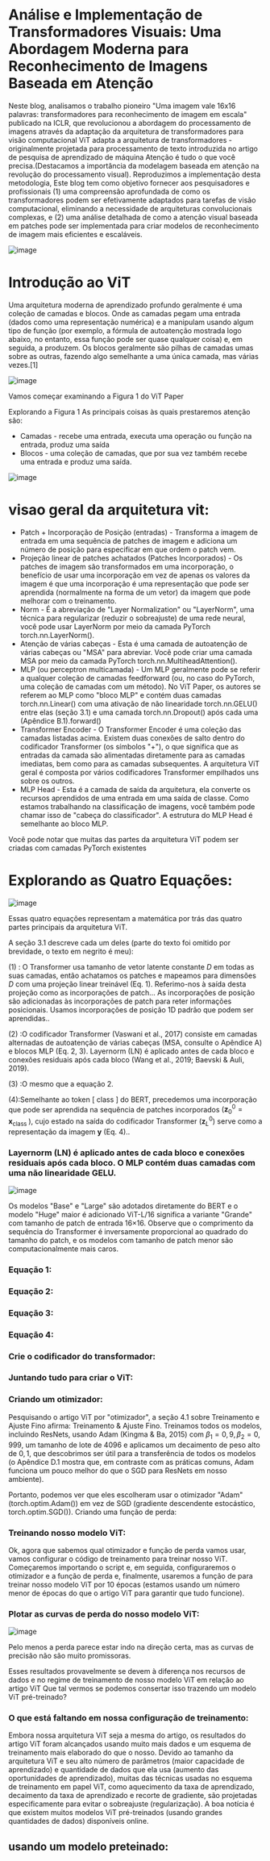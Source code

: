 # Análise e Implementação de Transformadores Visuais: Uma Abordagem Moderna para Reconhecimento de Imagens Baseada em Atenção

Neste blog, analisamos o trabalho pioneiro "Uma imagem vale 16x16 palavras: transformadores para reconhecimento de imagem em escala" publicado na ICLR, que revolucionou a abordagem do processamento de imagens através da adaptação da arquitetura de transformadores para visão computacional ViT adapta a arquitetura de transformadores - originalmente projetada para processamento de texto introduzida no artigo de pesquisa de aprendizado de máquina Atenção é tudo o que você precisa.(Destacamos a importância da modelagem baseada em atenção na revolução do processamento visual).  Reproduzimos a implementação desta metodologia, Este blog tem como objetivo fornecer aos pesquisadores e profissionais (1) uma compreensão aprofundada de como os transformadores podem ser efetivamente adaptados para tarefas de visão computacional, eliminando a necessidade de arquiteturas convolucionais complexas, e (2) uma análise detalhada de como a atenção visual baseada em patches pode ser implementada para criar modelos de reconhecimento de imagem mais eficientes e escaláveis.

![image](https://github.com/user-attachments/assets/f87cb646-8a58-4dd5-b814-b1eee75b0ddc)

# Introdução ao ViT 

Uma arquitetura moderna de aprendizado profundo geralmente é uma coleção de camadas e blocos. Onde as camadas pegam uma entrada (dados como uma representação numérica) e a manipulam usando algum tipo de função (por exemplo, a fórmula de autoatenção mostrada logo abaixo, no entanto, essa função pode ser quase qualquer coisa) e, em seguida, a produzem. Os blocos geralmente são pilhas de camadas umas sobre as outras, fazendo algo semelhante a uma única camada, mas várias vezes.[1]

![image](https://github.com/user-attachments/assets/18ae4852-74da-47c8-bd8e-b734d05cba5d)

Vamos começar examinando a Figura 1 do ViT Paper

Explorando a Figura 1
As principais coisas às quais prestaremos atenção são:

- Camadas - recebe uma entrada, executa uma operação ou função na entrada, produz uma saída
- Blocos  - uma coleção de camadas, que por sua vez também recebe uma entrada e produz uma saída.
  
![image](https://github.com/user-attachments/assets/5223448b-4fe6-4b75-b940-e2367458dfbb)

# visao geral da arquitetura vit: 

- Patch + Incorporação de Posição (entradas) - Transforma a imagem de entrada em uma sequência de patches de imagem e adiciona um número de posição para especificar em que ordem o patch vem.
- Projeção linear de patches achatados (Patches Incorporados) - Os patches de imagem são transformados em uma incorporação, o benefício de usar uma incorporação em vez de apenas os valores da imagem é que uma incorporação é uma representação que pode ser aprendida (normalmente na forma de um vetor) da imagem que pode melhorar com o treinamento.
- Norm - É a abreviação de "Layer Normalization" ou "LayerNorm", uma técnica para regularizar (reduzir o sobreajuste) de uma rede neural, você pode usar LayerNorm por meio da camada PyTorch torch.nn.LayerNorm().
- Atenção de várias cabeças - Esta é uma camada de autoatenção de várias cabeças ou "MSA" para abreviar. Você pode criar uma camada MSA por meio da camada PyTorch torch.nn.MultiheadAttention().
- MLP (ou perceptron multicamada) - Um MLP geralmente pode se referir a qualquer coleção de camadas feedforward (ou, no caso do PyTorch, uma coleção de camadas com um método). No ViT Paper, os autores se referem ao MLP como "bloco MLP" e contém duas camadas torch.nn.Linear() com uma ativação de não linearidade torch.nn.GELU() entre elas (seção 3.1) e uma camada torch.nn.Dropout() após cada uma (Apêndice B.1).forward()
- Transformer Encoder - O Transformer Encoder é uma coleção das camadas listadas acima. Existem duas conexões de salto dentro do codificador Transformer (os símbolos "+"), o que significa que as entradas da camada são alimentadas diretamente para as camadas imediatas, bem como para as camadas subsequentes. A arquitetura ViT geral é composta por vários codificadores Transformer empilhados uns sobre os outros.
- MLP Head - Esta é a camada de saída da arquitetura, ela converte os recursos aprendidos de uma entrada em uma saída de classe. Como estamos trabalhando na classificação de imagens, você também pode chamar isso de "cabeça do classificador". A estrutura do MLP Head é semelhante ao bloco MLP.

Você pode notar que muitas das partes da arquitetura ViT podem ser criadas com camadas PyTorch existentes 

  # Explorando as Quatro Equações:
  ![image](https://github.com/user-attachments/assets/a83ec89e-98be-4953-bd12-f38fe06e7352)

  Essas quatro equações representam a matemática por trás das quatro partes principais da arquitetura ViT.

A seção 3.1 descreve cada um deles (parte do texto foi omitido por brevidade, o texto em negrito é meu):


(1) : O Transformer usa tamanho de vetor latente constante $D$ em todas as suas camadas, então achatamos os patches e mapeamos para dimensões $D$ com uma projeção linear treinável (Eq. 1). Referimo-nos à saída desta projeção como as incorporações de patch... As incorporações de posição são adicionadas às incorporações de patch para reter informações posicionais. Usamos incorporações de posição 1D padrão que podem ser aprendidas..

(2) :O codificador Transformer (Vaswani et al., 2017) consiste em camadas alternadas de autoatenção de várias cabeças (MSA, consulte o Apêndice A) e blocos MLP (Eq. 2, 3). Layernorm (LN) é aplicado antes de cada bloco e conexões residuais após cada bloco (Wang et al., 2019; Baevski & Auli, 2019).

(3) :O mesmo que a equação 2.

(4):Semelhante ao token [ class ] do BERT, precedemos uma incorporação que pode ser aprendida na sequência de patches incorporados $\left(\mathbf{z}_{0}^{0}=\mathbf{x}_{\text {class }}\right)$, cujo estado na saída do codificador Transformer $\left(\mathbf{z}_{L}^{0}\right)$ serve como a representação da imagem $\mathbf{y}$ (Eq. 4)..

### Layernorm (LN) é aplicado antes de cada bloco e conexões residuais após cada bloco. O MLP contém duas camadas com uma não linearidade GELU.
![image](https://github.com/user-attachments/assets/1ac0382a-b603-4835-8a7e-437c3ecf57f4)

Os modelos "Base" e "Large" são adotados diretamente do BERT e o modelo "Huge" maior é adicionado
ViT-L/16 significa a variante "Grande" com tamanho de patch de entrada 16×16. Observe que o comprimento da sequência do Transformer é inversamente proporcional ao quadrado do tamanho do patch, e os modelos com tamanho de patch menor são computacionalmente mais caros.

### Equação 1:

### Equação 2:

### Equação 3:

### Equação 4:

### Crie o codificador do transformador:

### Juntando tudo para criar o ViT:


### Criando um otimizador:

Pesquisando o artigo ViT por "otimizador", a seção 4.1 sobre Treinamento e Ajuste Fino afirma:
Treinamento & Ajuste Fino. Treinamos todos os modelos, incluindo ResNets, usando Adam (Kingma & Ba, 2015) com $\beta_{1}=0,9, \beta_{2}=0,999$, um tamanho de lote de 4096 e aplicamos um decaimento de peso alto de $0,1$, que descobrimos ser útil para a transferência de todos os modelos (o Apêndice D.1 mostra que, em contraste com as práticas comuns, Adam funciona um pouco melhor do que o SGD para ResNets em nosso ambiente).


Portanto, podemos ver que eles escolheram usar o otimizador "Adam" (torch.optim.Adam()) em vez de SGD (gradiente descendente estocástico, torch.optim.SGD()).
Criando uma função de perda:


### Treinando nosso modelo ViT:

Ok, agora que sabemos qual otimizador e função de perda vamos usar, vamos configurar o código de treinamento para treinar nosso ViT.
Começaremos importando o script e, em seguida, configuraremos o otimizador e a função de perda e, finalmente, usaremos a função de para treinar nosso modelo ViT por 10 épocas (estamos usando um número menor de épocas do que o artigo ViT para garantir que tudo funcione).

### Plotar as curvas de perda do nosso modelo ViT:

![image](https://github.com/user-attachments/assets/0470e29e-8c80-4765-af7d-2b3c7ab160d3)

Pelo menos a perda parece estar indo na direção certa, mas as curvas de precisão não são muito promissoras.

Esses resultados provavelmente se devem à diferença nos recursos de dados e no regime de treinamento de nosso modelo ViT em relação ao artigo ViT
Que tal vermos se podemos consertar isso trazendo um modelo ViT pré-treinado?

### O que está faltando em nossa configuração de treinamento:

Embora nossa arquitetura ViT seja a mesma do artigo, os resultados do artigo ViT foram alcançados usando muito mais dados e um esquema de treinamento mais elaborado do que o nosso.
Devido ao tamanho da arquitetura ViT e seu alto número de parâmetros (maior capacidade de aprendizado) e quantidade de dados que ela usa (aumento das oportunidades de aprendizado), muitas das técnicas usadas no esquema de treinamento em papel ViT, como aquecimento da taxa de aprendizado, decaimento da taxa de aprendizado e recorte de gradiente, são projetadas especificamente para evitar o sobreajuste (regularização).
A boa notícia é que existem muitos modelos ViT pré-treinados (usando grandes quantidades de dados) disponíveis online.

## usando um modelo preteinado:



















